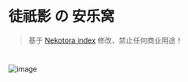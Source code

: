 # 徒祇影 の 安乐窝
> 基于 [Nekotora index](https://flag.moe/) 修改，禁止任何商业用途！
# 
![image](https://cdn.jsdelivr.net/gh/Ukenn2112/image/large/20200718120833.png)
